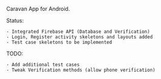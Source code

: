 Caravan App for Android. 

Status:
	
	- Integrated Firebase API (Database and Verification)
	- Login, Register activity skeletons and layouts added
	- Test case skeletons to be implemented

TODO:

	- Add additional test cases
	- Tweak Verification methods (allow phone verification)
